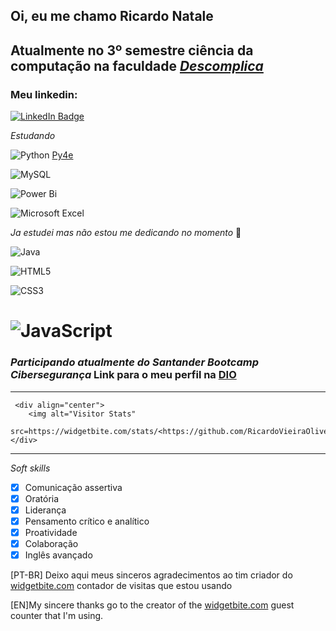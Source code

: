 ## Oi, eu me chamo Ricardo Natale
## Atualmente no 3º semestre ciência da computação na faculdade [*Descomplica*](https://descomplica.com.br/faculdade/) 

### Meu linkedin:
[![LinkedIn Badge](https://img.shields.io/badge/linkedin-%230077B5.svg?style=for-the-badge&logo=linkedin&logoColor=white)](https://www.linkedin.com/in/ricardovieiraoliveiranatale/)

*Estudando*

![Python](https://img.shields.io/badge/python-3670A0?style=for-the-badge&logo=python&logoColor=ffdd54) 
[Py4e](https://www.py4e.com)

![MySQL](https://img.shields.io/badge/mysql-%2300f.svg?style=for-the-badge&logo=mysql&logoColor=white)

![Power Bi](https://img.shields.io/badge/power_bi-F2C811?style=for-the-badge&logo=powerbi&logoColor=black)

![Microsoft Excel](https://img.shields.io/badge/Microsoft_Excel-217346?style=for-the-badge&logo=microsoft-excel&logoColor=white)

*Ja estudei mas não estou me dedicando no momento* :closed_book:

![Java](https://img.shields.io/badge/java-%23ED8B00.svg?style=for-the-badge&logo=openjdk&logoColor=white)

![HTML5](https://img.shields.io/badge/html5-%23E34F26.svg?style=for-the-badge&logo=html5&logoColor=white)

![CSS3](https://img.shields.io/badge/css3-%231572B6.svg?style=for-the-badge&logo=css3&logoColor=white)

![JavaScript](https://img.shields.io/badge/javascript-%23323330.svg?style=for-the-badge&logo=javascript&logoColor=%23F7DF1E)
===============================================

### *Participando atualmente do Santander Bootcamp Cibersegurança* Link para o meu perfil na [DIO](https://www.dio.me/users/ricardonataleti)
------
     <div align="center">
        <img alt="Visitor Stats" 
            src=https://widgetbite.com/stats/<https://github.com/RicardoVieiraOliveiraNatale>/>
    </div>
----
*Soft skills*
- [x]  Comunicação assertiva
- [x]  Oratória
- [x]  Liderança
- [x]  Pensamento crítico e analítico
- [x]  Proatividade
- [x]  Colaboração
- [x]  Inglês avançado

[PT-BR]
Deixo aqui meus sinceros agradecimentos ao tim criador do [widgetbite.com]() contador de visitas que estou usando

[EN]My sincere thanks go to the creator of the [widgetbite.com]() guest counter that I'm using.
